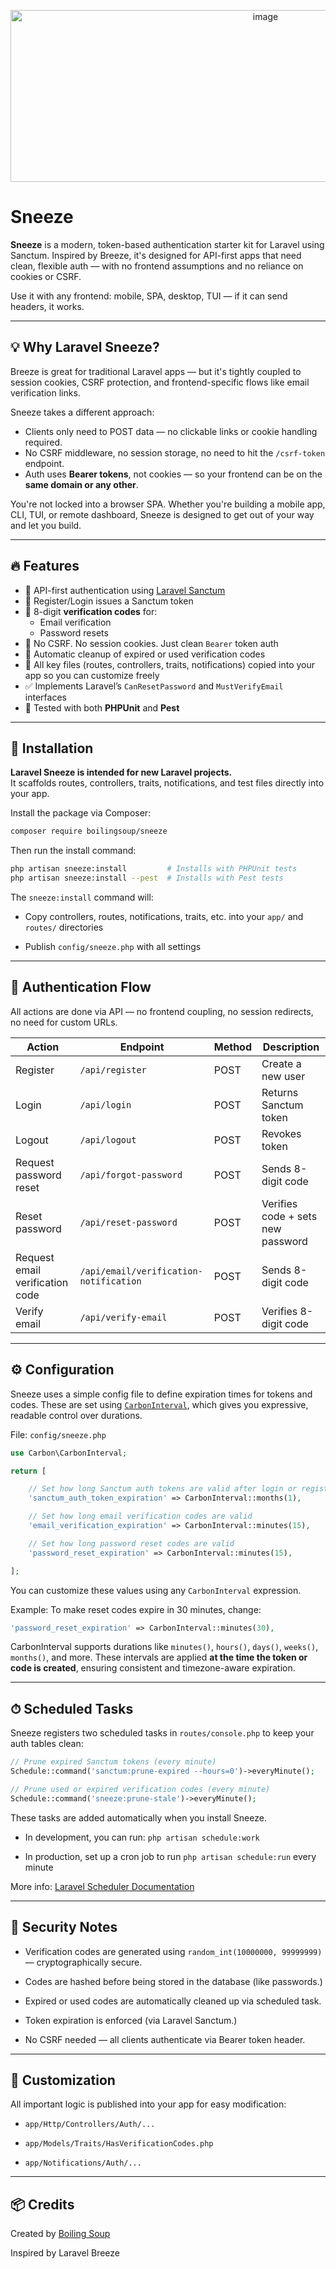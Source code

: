 <p align="center" width="100%">
  <img width="800" height="275" alt="image" src="https://github.com/user-attachments/assets/50964b1c-2e80-4e71-a24a-ca313335a663" />
</p>


# Sneeze

**Sneeze** is a modern, token-based authentication starter kit for Laravel using Sanctum. Inspired by Breeze, it's designed for API-first apps that need clean, flexible auth — with no frontend assumptions and no reliance on cookies or CSRF.

Use it with any frontend: mobile, SPA, desktop, TUI — if it can send headers, it works.

---

## 💡 Why Laravel Sneeze?

Breeze is great for traditional Laravel apps — but it's tightly coupled to session cookies, CSRF protection, and frontend-specific flows like email verification links.

Sneeze takes a different approach:

- Clients only need to POST data — no clickable links or cookie handling required.
- No CSRF middleware, no session storage, no need to hit the `/csrf-token` endpoint.
- Auth uses **Bearer tokens**, not cookies — so your frontend can be on the **same domain or any other**.

You're not locked into a browser SPA. Whether you're building a mobile app, CLI, TUI, or remote dashboard, Sneeze is designed to get out of your way and let you build.

---

## 🔥 Features

- 🧪 API-first authentication using [Laravel Sanctum](https://laravel.com/docs/sanctum)
- 🔁 Register/Login issues a Sanctum token
- 🔐 8-digit **verification codes** for:
  - Email verification
  - Password resets
- 🧼 No CSRF. No session cookies. Just clean `Bearer` token auth
- 🧽 Automatic cleanup of expired or used verification codes
- 🧱 All key files (routes, controllers, traits, notifications) copied into your app so you can customize freely
- ✅ Implements Laravel’s `CanResetPassword` and `MustVerifyEmail` interfaces
- 🧪 Tested with both **PHPUnit** and **Pest**

---

## 🚀 Installation

**Laravel Sneeze is intended for new Laravel projects.**  
It scaffolds routes, controllers, traits, notifications, and test files directly into your app.

Install the package via Composer:

```bash
composer require boilingsoup/sneeze
```

Then run the install command:

```bash
php artisan sneeze:install         # Installs with PHPUnit tests
php artisan sneeze:install --pest  # Installs with Pest tests
```
The `sneeze:install` command will:

- Copy controllers, routes, notifications, traits, etc. into your `app/` and `routes/` directories

- Publish `config/sneeze.php` with all settings

---

## 🧬 Authentication Flow
All actions are done via API — no frontend coupling, no session redirects, no need for custom URLs.

| Action                             | Endpoint                                 | Method | Description                          |
|-----------------------------------|------------------------------------------|--------|--------------------------------------|
| Register                          | `/api/register`                          | POST   | Create a new user                    |
| Login                             | `/api/login`                             | POST   | Returns Sanctum token                |
| Logout                            | `/api/logout`                            | POST   | Revokes token                        |
| Request password reset            | `/api/forgot-password`                   | POST   | Sends 8-digit code                   |
| Reset password                    | `/api/reset-password`                    | POST   | Verifies code + sets new password    |
| Request email verification code   | `/api/email/verification-notification`   | POST   | Sends 8-digit code                   |
| Verify email                      | `/api/verify-email`                      | POST   | Verifies 8-digit code                |

---

## ⚙️ Configuration

Sneeze uses a simple config file to define expiration times for tokens and codes. These are set using [`CarbonInterval`](https://carbon.nesbot.com/docs/#api-carboninterval), which gives you expressive, readable control over durations.

File: `config/sneeze.php`

```php
use Carbon\CarbonInterval;

return [

    // Set how long Sanctum auth tokens are valid after login or registration
    'sanctum_auth_token_expiration' => CarbonInterval::months(1),

    // Set how long email verification codes are valid
    'email_verification_expiration' => CarbonInterval::minutes(15),

    // Set how long password reset codes are valid
    'password_reset_expiration' => CarbonInterval::minutes(15),

];
```

You can customize these values using any `CarbonInterval` expression.

Example: To make reset codes expire in 30 minutes, change:

```php
'password_reset_expiration' => CarbonInterval::minutes(30),
```
CarbonInterval supports durations like `minutes()`, `hours()`, `days()`, `weeks()`, `months()`, and more.
These intervals are applied **at the time the token or code is created**, ensuring consistent and timezone-aware expiration.

---

## ⏱ Scheduled Tasks
Sneeze registers two scheduled tasks in `routes/console.php` to keep your auth tables clean:

```php
// Prune expired Sanctum tokens (every minute)
Schedule::command('sanctum:prune-expired --hours=0')->everyMinute();

// Prune used or expired verification codes (every minute)
Schedule::command('sneeze:prune-stale')->everyMinute();
```

These tasks are added automatically when you install Sneeze.

- In development, you can run: `php artisan schedule:work`

- In production, set up a cron job to run `php artisan schedule:run` every minute

More info: [Laravel Scheduler Documentation](https://laravel.com/docs/scheduling#running-the-scheduler)

---

## 🔐 Security Notes
- Verification codes are generated using `random_int(10000000, 99999999)` — cryptographically secure.

- Codes are hashed before being stored in the database (like passwords.)

- Expired or used codes are automatically cleaned up via scheduled task.

- Token expiration is enforced (via Laravel Sanctum.)

- No CSRF needed — all clients authenticate via Bearer token header.

---

## 🧱 Customization
All important logic is published into your app for easy modification:

- `app/Http/Controllers/Auth/...`

- `app/Models/Traits/HasVerificationCodes.php`

- `app/Notifications/Auth/...`

---

## 📦 Credits
Created by [Boiling Soup](https://github.com/boilingsoup)

Inspired by Laravel Breeze
